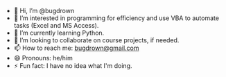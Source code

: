 - 👋 Hi, I’m @bugdrown
- 👀 I’m interested in programming for efficiency and use VBA to automate tasks (Excel and MS Access).
- 🌱 I’m currently learning Python.
- 💞️ I’m looking to collaborate on course projects, if needed.
- 📫 How to reach me: bugdrown@gmail.com
- 😄 Pronouns: he/him
- ⚡ Fun fact: I have no idea what I'm doing.

<!---
bugdrown/bugdrown is a ✨ special ✨ repository because its `README.md` (this file) appears on your GitHub profile.
You can click the Preview link to take a look at your changes.
--->
